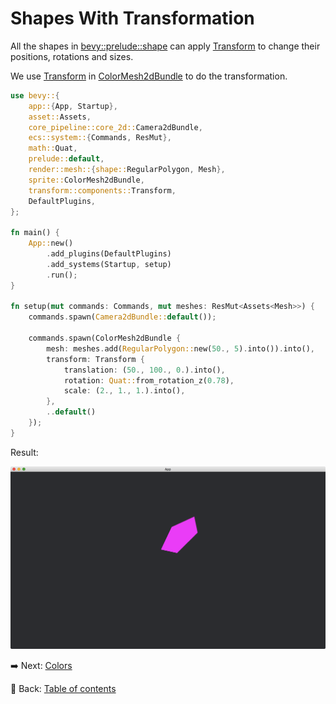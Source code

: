 # Shapes With Transformation

All the shapes in [bevy::prelude::shape](https://docs.rs/bevy/latest/bevy/prelude/shape/index.html) can apply [Transform](https://docs.rs/bevy/latest/bevy/transform/components/struct.Transform.html) to change their positions, rotations and sizes.

We use [Transform](https://docs.rs/bevy/latest/bevy/transform/components/struct.Transform.html) in [ColorMesh2dBundle](https://docs.rs/bevy/latest/bevy/sprite/type.ColorMesh2dBundle.html) to do the transformation.

```rust
use bevy::{
    app::{App, Startup},
    asset::Assets,
    core_pipeline::core_2d::Camera2dBundle,
    ecs::system::{Commands, ResMut},
    math::Quat,
    prelude::default,
    render::mesh::{shape::RegularPolygon, Mesh},
    sprite::ColorMesh2dBundle,
    transform::components::Transform,
    DefaultPlugins,
};

fn main() {
    App::new()
        .add_plugins(DefaultPlugins)
        .add_systems(Startup, setup)
        .run();
}

fn setup(mut commands: Commands, mut meshes: ResMut<Assets<Mesh>>) {
    commands.spawn(Camera2dBundle::default());

    commands.spawn(ColorMesh2dBundle {
        mesh: meshes.add(RegularPolygon::new(50., 5).into()).into(),
        transform: Transform {
            translation: (50., 100., 0.).into(),
            rotation: Quat::from_rotation_z(0.78),
            scale: (2., 1., 1.).into(),
        },
        ..default()
    });
}
```

Result:

![Shapes With Transformation](./pic/shapes_with_transformation.png)

:arrow_right:  Next: [Colors](./colors.md)

:blue_book: Back: [Table of contents](./../README.md)
